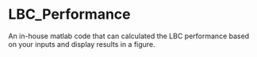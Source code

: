 # LBC_Performance
An in-house matlab code that can calculated the LBC performance based on your inputs and display results in a figure.
